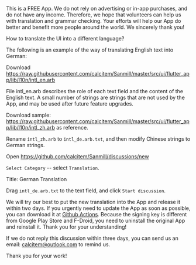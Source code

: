 This is a FREE App. We do not rely on advertising or in-app purchases, and do not have any income. Therefore, we hope that volunteers can help us with translation and grammar checking. Your efforts will help our App do better and benefit more people around the world. We sincerely thank you!

How to translate the UI into a different language?

The following is an example of the way of translating English text into German:

Download https://raw.githubusercontent.com/calcitem/Sanmill/master/src/ui/flutter_app/lib/l10n/intl_en.arb

File intl_en.arb describes the role of each text field and the content of the English text. A small number of strings are strings that are not used by the App, and may be used after future feature upgrades.

Download sample: https://raw.githubusercontent.com/calcitem/Sanmill/master/src/ui/flutter_app/lib/l10n/intl_zh.arb as reference.

Rename `intl_zh.arb` to `intl_de.arb.txt`, and then modify Chinese strings to German strings.

Open https://github.com/calcitem/Sanmill/discussions/new

`Select Category` -- select `Translation`.

Title: German Translation

Drag `intl_de.arb.txt` to the text field, and click `Start discussion`.

We will try our best to put the new translation into the App and release it within two days. If you urgently need to update the App as soon as possible, you can download it at [Github Actions](https://github.com/calcitem/Sanmill/actions). Because the signing key is different from Google Play Store and F-Droid, you need to uninstall the original App and reinstall it. Thank you for your understanding!

If we do not reply this discussion within three days, you can send us an email: calcitem@outlook.com to remind us.

Thank you for your work!




